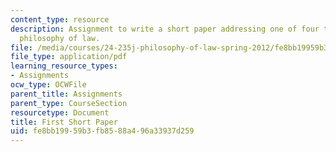 ```yaml
---
content_type: resource
description: Assignment to write a short paper addressing one of four topics on the
  philosophy of law.
file: /media/courses/24-235j-philosophy-of-law-spring-2012/fe8bb19959b3fb8588a496a33937d259_MIT24_235JS12_Firstpaper.pdf
file_type: application/pdf
learning_resource_types:
- Assignments
ocw_type: OCWFile
parent_title: Assignments
parent_type: CourseSection
resourcetype: Document
title: First Short Paper
uid: fe8bb199-59b3-fb85-88a4-96a33937d259
---
```

